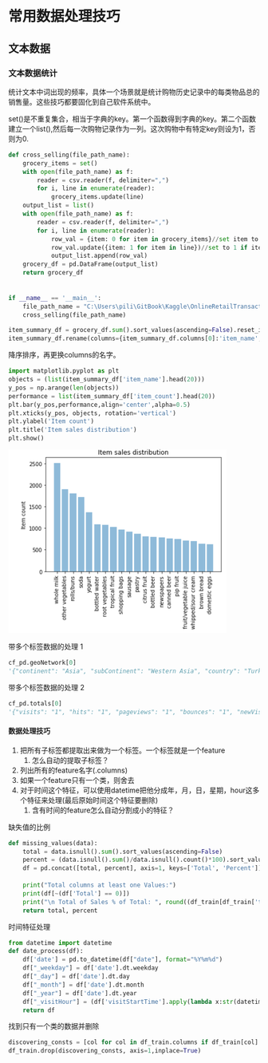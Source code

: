 # 常用数据处理技巧

## 文本数据

### 文本数据统计

统计文本中词出现的频率，具体一个场景就是统计购物历史记录中的每类物品总的销售量。这些技巧都要固化到自己软件系统中。

set\(\)是不重复集合，相当于字典的key。第一个函数得到字典的key。第二个函数建立一个list\(\),然后每一次购物记录作为一列。这次购物中有特定key则设为1，否则为0.

```py
def cross_selling(file_path_name):
    grocery_items = set()
    with open(file_path_name) as f:
        reader = csv.reader(f, delimiter=",")
        for i, line in enumerate(reader):
            grocery_items.update(line)
    output_list = list()
    with open(file_path_name) as f:
        reader = csv.reader(f, delimiter=",")
        for i, line in enumerate(reader):
            row_val = {item: 0 for item in grocery_items}//set item to 0 as initial value
            row_val.update({item: 1 for item in line})//set to 1 if item in line
            output_list.append(row_val)
    grocery_df = pd.DataFrame(output_list)
    return grocery_df


if __name__ == '__main__':
    file_path_name = "C:\Users\pili\GitBook\Kaggle\OnlineRetailTransactions\grocery_dataset.txt"
    cross_selling(file_path_name)
```

```py
item_summary_df = grocery_df.sum().sort_values(ascending=False).reset_index()
item_summary_df.rename(columns={item_summary_df.columns[0]:'item_name',item_summary_df.columns[1]:'item_count'},inplace=True)
```

降序排序，再更换columns的名字。

```py
import matplotlib.pyplot as plt
objects = (list(item_summary_df['item_name'].head(20)))
y_pos = np.arange(len(objects))
performance = list(item_summary_df['item_count'].head(20))
plt.bar(y_pos,performance,align='center',alpha=0.5)
plt.xticks(y_pos, objects, rotation='vertical')
plt.ylabel('Item count')
plt.title('Item sales distribution')
plt.show()
```

![](/assets/plot_xticks.png)

带多个标签数据的处理 1

```py
cf_pd.geoNetwork[0]
'{"continent": "Asia", "subContinent": "Western Asia", "country": "Turkey", "region": "Izmir", "metro": "(not set)", "city": "Izmir", "cityId": "not available in demo dataset", "networkDomain": "ttnet.com.tr", "latitude": "not available in demo dataset", "longitude": "not available in demo dataset", "networkLocation": "not available in demo dataset"}'
```

带多个标签数据的处理 2

```py
cf_pd.totals[0]
'{"visits": "1", "hits": "1", "pageviews": "1", "bounces": "1", "newVisits": "1"}'
```

#### 数据处理技巧

1. 把所有子标签都提取出来做为一个标签。一个标签就是一个feature  
   1. 怎么自动的提取子标签？
2. 列出所有的feature名字\(.columns\)    
3. 如果一个feature只有一个类，则舍去   
4. 对于时间这个特征，可以使用datetime把他分成年，月，日，星期，hour这多个特征来处理\(最后原始时间这个特征要删除\)  
   1. 含有时间的feature怎么自动分割成小的特征？

缺失值的比例

```py
def missing_values(data):
    total = data.isnull().sum().sort_values(ascending=False)
    percent = (data.isnull().sum()/data.isnull().count()*100).sort_values(ascending=False)
    df = pd.concat([total, percent], axis=1, keys=['Total', 'Percent'])

    print("Total columns at least one Values:")
    print(df[~(df['Total'] == 0)])
    print("\n Total of Sales % of Total: ", round((df_train[df_train['totals.transactionRevenue'] != np.nan]['totals.transactionRevenue'].count() / len(df_train['totals.transactionRevenue']) * 100),4))
    return total, percent
```

时间特征处理

```py
from datetime import datetime
def date_process(df):
    df['date'] = pd.to_datetime(df["date"], format="%Y%m%d")
    df["_weekday"] = df['date'].dt.weekday
    df["_day"] = df['date'].dt.day
    df["_month"] = df['date'].dt.month
    df["_year"] = df['date'].dt.year
    df["_visitHour"] = (df['visitStartTime'].apply(lambda x:str(datetime.fromtimestamp(x).hour))).astype(int)
    return df
```

找到只有一个类的数据并删除

```py
discovering_consts = [col for col in df_train.columns if df_train[col].nunique() == 1]
df_train.drop(discovering_consts, axis=1,inplace=True)
```



